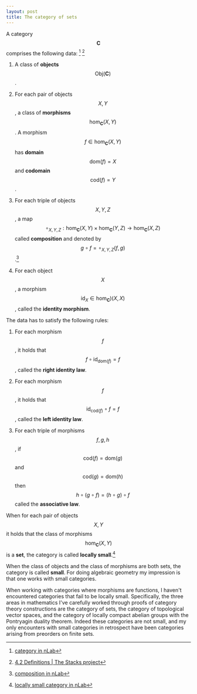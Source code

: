 ```yaml
---
layout: post
title: The category of sets
---
```


A category $$\mathbf{C}$$ comprises the following data: [^1] [^2]

[^1]: [category in nLab](https://ncatlab.org/nlab/show/category)

[^2]: [4.2 Definitions \| The Stacks project](https://stacks.math.columbia.edu/tag/0013)

1. A class of **objects** $$\textrm{Obj}(\mathbf{C})$$.

2. For each pair of objects $$X,Y$$, a class of **morphisms** $$\textrm{hom}_{\mathbf{C}}(X,Y)$$. A morphism $$f \in \textrm{hom}_{\mathbf{C}}(X,Y)$$ has **domain** $$\textrm{dom}(f)=X$$ and **codomain** $$\textrm{cod}(f)=Y$$.

3. For each triple of objects $$X,Y,Z$$, a map
$$
\begin{equation}
\circ_{X,Y,Z}:\textrm{hom}_{\mathbf{C}}(X,Y) \times \textrm{hom}_{\mathbf{C}}(Y,Z) \to \textrm{hom}_{\mathbf{C}}(X,Z)
\end{equation}
$$
called **composition** and denoted by $$g \circ f=\circ_{X,Y,Z}(f,g)$$.[^3]

4. For each object $$X$$, a morphism $$\textrm{id}_X \in \textrm{hom}_{\mathbf{C}})(X,X)$$, called the **identity morphism**.

[^3]: [composition in nLab](https://ncatlab.org/nlab/show/composition)

The data has to satisfy the following rules:

1. For each morphism $$f$$, it holds that $$f \circ \textrm{id}_{\textrm{dom}(f)} = f$$, called the **right identity law**.

2. For each morphism $$f$$, it holds that $$\textrm{id}_{\textrm{cod}(f)} \circ f = f$$, called the **left identity law**.

3. For each triple of morphisms $$f,g,h$$, if $$\textrm{cod}(f)=\textrm{dom}(g)$$ and $$\textrm{cod}(g)=\textrm{dom}(h)$$ then
$$
\begin{equation}
h \circ (g \circ f) = (h \circ g) \circ f
\end{equation}
$$
called the **associative law**.

When for each pair of objects $$X,Y$$ it holds that the class of morphisms $$\textrm{hom}_{\mathbf{C}}(X,Y)$$
is a **set**, the category is called **locally small**.[^4]

[^4]: [locally small category in nLab](https://ncatlab.org/nlab/show/locally+small+category)

When the class of objects and the class of morphisms are both sets, the category is called **small**.
For doing algebraic geometry my impression is that one works with small categories.

When working with
categories where morphisms are functions, I haven't encountered categories that fail to be locally small.
Specifically, the three areas in mathematics I've carefully worked through proofs of category theory constructions
are the category of sets, the category of topological vector spaces, and the category of locally compact abelian groups with the Pontryagin duality theorem. Indeed these categories are not small, and my only encounters with small
categories in retrospect have been categories arising from preorders on finite sets.